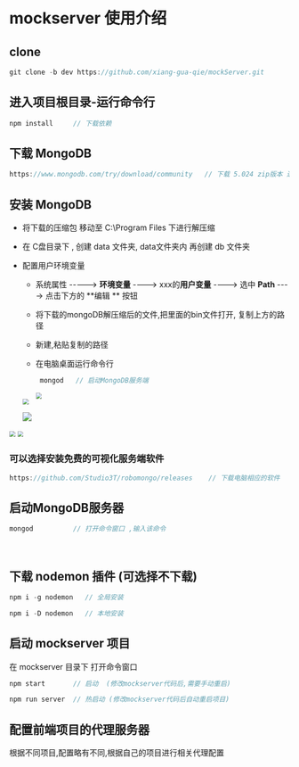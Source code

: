 # mockserver 使用介绍

## clone

 ```javascript
 git clone -b dev https://github.com/xiang-gua-qie/mockServer.git
 ```



## 进入项目根目录-运行命令行

```javascript
npm install     // 下载依赖
```



## 下载 MongoDB

```javascript
https://www.mongodb.com/try/download/community   // 下载 5.024 zip版本 进行安装
```



## 安装 MongoDB



  	

+ 将下载的压缩包 移动至  C:\Program Files 下进行解压缩

+ 在 C盘目录下 , 创建  data 文件夹, data文件夹内 再创建 db 文件夹

+ 配置用户环境变量

  + 系统属性 ----->  **环境变量** ----> xxx的**用户变量** ----> 选中 **Path** ----> 点击下方的  **编辑 ** 按钮 

  + 将下载的mongoDB解压缩后的文件,把里面的bin文件打开, 复制上方的路径

  + 新建,粘贴复制的路径

  + 在电脑桌面运行命令行

    ```javascript
     mongod   // 启动MongoDB服务端
    ```

    <img src="C:\Users\香瓜茄\Desktop\项目练习\mockserver\public\images\1_p.png" style="zoom: 67%;" />
    
    

  <img src="C:\Users\香瓜茄\Desktop\项目练习\mockserver\public\images\2_p.png" style="zoom:67%;" />
  
  ![](C:\Users\香瓜茄\Desktop\项目练习\mockserver\public\images\3_p.png)

<img src="C:\Users\香瓜茄\Desktop\项目练习\mockserver\public\images\4_p.png" style="zoom:67%;" />



<img src="C:\Users\香瓜茄\Desktop\项目练习\mockserver\public\images\5_p.png" style="zoom:67%;" />

###  可以选择安装免费的可视化服务端软件

```javascript
https://github.com/Studio3T/robomongo/releases    // 下载电脑相应的软件
```



## 启动MongoDB服务器



```javascript
mongod          // 打开命令窗口 ,输入该命令
```



  

​	



## 下载 nodemon 插件 (可选择不下载)



```javascript
npm i -g nodemon   // 全局安装

npm i -D nodemon   // 本地安装

```





## 启动 mockserver  项目



在 mockserver   目录下 打开命令窗口

```js
npm start       // 启动  (修改mockserver代码后,需要手动重启)

npm run server  // 热启动 (修改mockserver代码后自动重启项目)
```





## 配置前端项目的代理服务器

根据不同项目,配置略有不同,根据自己的项目进行相关代理配置

